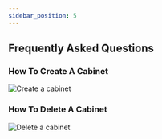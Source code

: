 ```yaml
---
sidebar_position: 5
---
```


## Frequently Asked Questions

### How To Create A Cabinet

![Create a cabinet](/img/codiac/animated-gifs/Create-a-cabinet.gif)


### How To Delete A Cabinet

![Delete a cabinet](/img/codiac/animated-gifs/delete-cabinet.gif)
